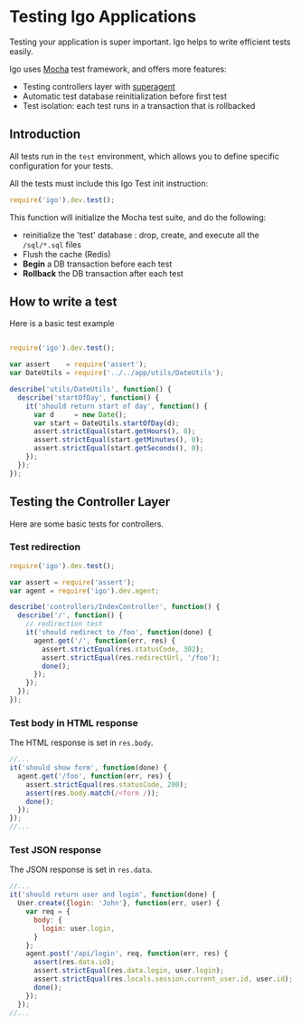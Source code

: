 
# Testing Igo Applications

Testing your application is super important. Igo helps to write efficient tests easily.

Igo uses [Mocha](https://mochajs.org/) test framework, and offers more features:
- Testing controllers layer with [superagent](https://github.com/visionmedia/superagent)
- Automatic test database reinitialization before first test
- Test isolation: each test runs in a transaction that is rollbacked


## Introduction

All tests run in the `test` environment, which allows you to define specific configuration for your tests.

All the tests must include this Igo Test init instruction:
```js
require('igo').dev.test();
```

This function will initialize the Mocha test suite, and do the following:
- reinitialize the 'test' database : drop, create, and execute all the `/sql/*.sql` files
- Flush the cache (Redis)
- __Begin__ a DB transaction before each test
- __Rollback__ the DB transaction after each test


## How to write a test

Here is a basic test example

```js

require('igo').dev.test();

var assert    = require('assert');
var DateUtils = require('../../app/utils/DateUtils');

describe('utils/DateUtils', function() {
  describe('startOfDay', function() {
    it('should return start of day', function() {
      var d     = new Date();
      var start = DateUtils.startOfDay(d);
      assert.strictEqual(start.getHours(), 0);
      assert.strictEqual(start.getMinutes(), 0);
      assert.strictEqual(start.getSeconds(), 0);
    });
  });
});

```

## Testing the Controller Layer

Here are some basic tests for controllers.

### Test redirection
```js
require('igo').dev.test();

var assert = require('assert');
var agent = require('igo').dev.agent;

describe('controllers/IndexController', function() {
  describe('/', function() {
    // redirection test
    it('should redirect to /foo', function(done) {
      agent.get('/', function(err, res) {
        assert.strictEqual(res.statusCode, 302);
        assert.strictEqual(res.redirectUrl, '/foo');
        done();
      });
    });
  });
});
```
### Test body in HTML response

The HTML response is set in `res.body`.

```js
//...
it('should show form', function(done) {
  agent.get('/foo', function(err, res) {
    assert.strictEqual(res.statusCode, 200);
    assert(res.body.match(/<form /));
    done();
  });
});
//...
```

### Test JSON response

The JSON response is set in `res.data`.

```js
//...
it('should return user and login', function(done) {
  User.create({login: 'John'}, function(err, user) {
    var req = {
      body: {
        login: user.login,
      }
    };
    agent.post('/api/login', req, function(err, res) {
      assert(res.data.id);
      assert.strictEqual(res.data.login, user.login);
      assert.strictEqual(res.locals.session.current_user.id, user.id);
      done();
    });
  });
//...
```

